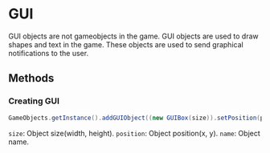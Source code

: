 # GUI
GUI objects are not gameobjects in the game. GUI objects are used to draw shapes and text in the game.
These objects are used to send graphical notifications to the user.

## Methods
### Creating GUI
```java
GameObjects.getInstance().addGUIObject((new GUIBox(size)).setPosition(position).setName(name));
```
`size`: Object size(width, height).
`position`: Object position(x, y).
`name`: Object name.